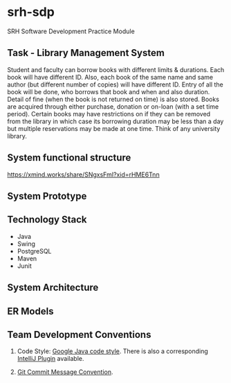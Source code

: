 # srh-sdp

SRH Software Development Practice Module

## Task - Library Management System

Student and faculty can borrow books with different limits & durations. Each book will have different ID. Also, each
book
of the same name and same author (but different number of copies) will have different ID. Entry of all the book will be
done, who borrows that book and when and also duration. Detail of fine (when the book is not returned on time) is also
stored. Books are acquired through either purchase, donation or on-loan (with a set time period). Certain books may have
restrictions on if they can be removed from the library in which case its borrowing duration may be less than a day but
multiple reservations may be made at one time. Think of any university library.

## System functional structure

https://xmind.works/share/SNgxsFmI?xid=rHME6Tnn

## System Prototype

## Technology Stack

* Java
* Swing
* PostgreSQL
* Maven
* Junit

## System Architecture

## ER Models

## Team Development Conventions

1. Code Style: [Google Java code style](https://google.github.io/styleguide/javaguide.html).
   There is also a corresponding [IntelliJ Plugin](https://plugins.jetbrains.com/plugin/8527-google-java-format)
   available.

2. [Git Commit Message Convention](https://www.conventionalcommits.org/en/v1.0.0/).
